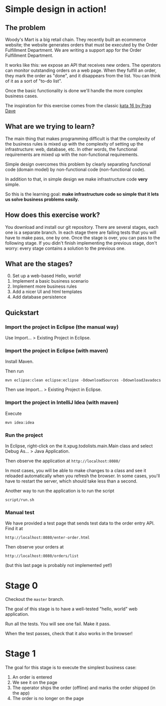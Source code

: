 
# Simple design in action!

## The problem

Woody's Mart is a big retail chain.  They recently built an ecommerce website; the website generates orders that must be executed by the Order Fulfillment Department.  We are writing a support app for the Order Fulfillment Department.

It works like this: we expose an API that receives new orders.  The operators can monitor outstanding orders on a web page.  When they fulfill an order, they mark the order as "done", and it disappears from the list.  You can think of it as a sort of "to-do list".

Once the basic functionality is done we'll handle the more complex business cases.

The inspiration for this exercise comes from the classic [kata 16 by Prag Dave](http://codekata.com/kata/kata16-business-rules/)


## What are we trying to learn?

The main thing that makes programming difficult is that the complexity of the business rules is mixed up with the complexity of setting up the infrastructure: web, database, etc.  In other words, the functional requirements are mixed up with the non-functional requirements.

Simple design overcomes this problem by clearly separating functional code (domain model) by non-functional code (non-functional code).

In addition to that, in simple design we make infrastructure code **very** simple.

So this is the learning goal: **make infrastructure code so simple that it lets us solve business problems easily.**


## How does this exercise work?

You download and install our git repository.  There are several stages, each one is a separate branch.  In each stage there are failing tests that you will have to make pass, one by one.  Once the stage is over, you can pass to the following stage.  If you didn't finish implementing the previous stage, don't worry: every stage contains a solution to the previous one.

## What are the stages?

0. Set up a web-based Hello, world!
1. Implement a basic business scenario
2. Implement more business rules
3. Add a nicer UI and html templates
4. Add database persistence


## Quickstart

### Import the project in Eclipse (the manual way)

Use Import... > Existing Project in Eclipse.


### Import the project in Eclipse (with maven)

Install Maven.

Then run

    mvn eclipse:clean eclipse:eclipse -DdownloadSources -DdownloadJavadocs

Then use Import... > Existing Project in Eclipse.


### Import the project in IntelliJ Idea (with maven)

Execute

    mvn idea:idea


### Run the project

In Eclipse, right-click on the it.xpug.todolists.main.Main class and select Debug As... > Java Application.

Then observe the application at `http://localhost:8080/`

In most cases, you will be able to make changes to a class and see it reloaded automatically when you refresh the browser.  In some cases, you'll have to restart the server, which should take less than a second.

Another way to run the application is to run the script

    script/run.sh


### Manual test

We have provided a test page that sends test data to the order entry API.  Find it at

    http://localhost:8080/enter-order.html

Then observe your orders at

    http://localhost:8080/orders/list

(but this last page is probably not implemented yet!)


# Stage 0

Checkout the `master` branch.

The goal of this stage is to have a well-tested "hello, world" web application.

Run all the tests.  You will see one fail.  Make it pass.

When the test passes, check that it also works in the browser!


# Stage 1

The goal for this stage is to execute the simplest business case:

 1. An order is entered
 2. We see it on the page
 3. The operator ships the order (offline) and marks the order shipped (in the app)
 4. The order is no longer on the page

